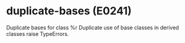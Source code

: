 # duplicate-bases (E0241)

Duplicate bases for class %r Duplicate use of base classes in derived
classes raise TypeErrors.
